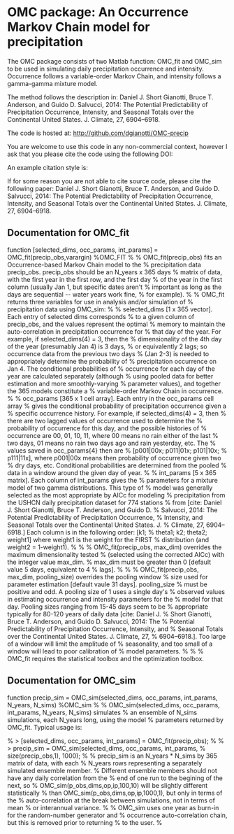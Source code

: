 # OMC package: An Occurrence Markov Chain model for precipitation
The OMC package consists of two Matlab function: OMC_fit and OMC_sim to be used in 
simulating daily precipitation occurrence and intensity. Occurrence follows a 
variable-order Markov Chain, and intensity follows a gamma-gamma mixture model. 

The method follows the description in:
Daniel J. Short Gianotti, Bruce T. Anderson, and Guido D. Salvucci, 2014: 
The Potential Predictability of Precipitation Occurrence, Intensity, and 
Seasonal Totals over the Continental United States. J. Climate, 27, 6904–6918.

The code is hosted at:
http://github.com/dgianotti/OMC-precip

You are welcome to use this code in any non-commercial context, however
I ask that you please cite the code using the following DOI:

An example citation style is:


If for some reason you are not able to cite source code, please cite the following 
paper:
Daniel J. Short Gianotti, Bruce T. Anderson, and Guido D. Salvucci, 2014: 
The Potential Predictability of Precipitation Occurrence, Intensity, and 
Seasonal Totals over the Continental United States. J. Climate, 27, 6904–6918.



## Documentation for OMC_fit
function [selected_dims, occ_params, int_params] = OMC_fit(precip_obs,varargin)
%OMC_FIT
%
% OMC_fit(precip_obs) fits an Occurrence-based Markov Chain model to the
% precipitation data precip_obs. precip_obs should be an N_years x 365 days
% matrix of data, with the first year in the first row, and the first day
% of the year in the first column (usually Jan 1, but specific dates aren't
% important as long as the days are sequential -- water years work fine,
% for example).
%
% OMC_fit returns three variables for use in analysis and/or simulation of
% precipitation data using OMC_sim:
%
% selected_dims [1 x 365 vector]. Each entry of selected dims corresponds
% to a given column of precip_obs, and the values represent the optimal
% memory to maintain the auto-correlation in precipitation occurrence for
% that day of the year. For example, if selected_dims(4) = 3, then the
% dimensionality of the 4th day of the year (presumably Jan 4) is 3 days,
% or equivalently 2 lags; so occurrence data from the previous two days
% (Jan 2-3) is needed to appropriately determine the probability of
% precipitation occurrence on Jan 4.  The conditional probabilities of
% occurrence for each day of the year are calculated separately (although
% using pooled data for better estimation and more smoothly-varying
% parameter values), and together the 365 models constitute a
% variable-order Markov Chain in occurrence.
%
% occ_params [365 x 1 cell array]. Each entry in the occ_params cell array
% gives the conditional probability of precipitation occurrence given a
% specific occurrence history. For example, if selected_dims(4) = 3, then
% there are two lagged values of occurrence used to determine the
% probability of occurrence for this day, and the possible histories of
% occurrence are 00, 01, 10, 11, where 00 means no rain either of the last
% two days, 01 means no rain two days ago and rain yesterday, etc. The
% values saved in occ_params{4} then are 
% [p001|00x; p011|01x; p101|10x;
% p111|11x], where p001|00x means then probability of occurrence given two
% dry days, etc. Conditional probabilities are determined from the pooled
% data in a window around the given day of year.
%
% int_params [5 x 365 matrix]. Each column of int_params gives the
% parameters for a mixture model of two gamma distributions. This type of
% model was generally selected as the most appropriate by AICc for modeling
% precipitation from the USHCN daily precipitation dataset for 774 stations
% from [cite: Daniel J. Short Gianotti, Bruce T. Anderson, and Guido D.
% Salvucci, 2014: The Potential Predictability of Precipitation Occurrence,
% Intensity, and Seasonal Totals over the Continental United States. J.
% Climate, 27, 6904–6918.] Each column is in the following order: [k1;
% theta1; k2; theta2; weight1] where weight1 is the weight for the FIRST
% distribution (and weight2 = 1-weight1).
%
%
% OMC_fit(precip_obs, max_dim) overrides the maximum dimensionality tested
% (selected using the corrected AICc) with the integer value max_dim.
% max_dim must be greater than 0 [default value 5 days, equivalent to 4
% lags].
%
%
% OMC_fit(precip_obs, max_dim, pooling_size) overrides the pooling window
% size used for parameter estimation [default vaule 31 days]. pooling_size
% must be positive and odd. A pooling size of 1 uses a single day's
% observed values in estimating occurrence and intensity parameters for the
% model for that day.  Pooling sizes ranging from 15-45 days seem to be
% appropriate typically for 80-120 years of daily data [cite: Daniel J.
% Short Gianotti, Bruce T. Anderson, and Guido D. Salvucci, 2014: The
% Potential Predictability of Precipitation Occurrence, Intensity, and
% Seasonal Totals over the Continental United States. J. Climate, 27,
% 6904–6918.]. Too large of a window will limit the amplitude of
% seasonality, and too small of a window will lead to poor calibration of
% model parameters.
%
%
% OMC_fit requires the statistical toolbox and the optimization toolbox.



## Documentation for OMC_sim
function precip_sim = OMC_sim(selected_dims, occ_params, int_params, N_years, N_sims)
%OMC_sim
%
% OMC_sim(selected_dims, occ_params, int_params, N_years, N_sims) simulates
% an ensemble of N_sims simulations, each N_years long, using the model
% parameters returned by OMC_fit. Typical usage is:

% > [selected_dims, occ_params, int_params] = OMC_fit(precip_obs);
%
% > precip_sim = OMC_sim(selected_dims, occ_params, int_params,
% size(precip_obs,1), 1000);
%
% precip_sim is an N_years * N_sims by 365 matrix of data, with each
% N_years rows representing a separately simulated ensemble member.
% Different ensemble members should not have any daily correlation from the
% end of one run to the begining of the next, so
% OMC_sim(p_obs,dims,op,ip,100,10) will be slightly different statistically
% than OMC_sim(p_obs,dims,op,ip,1000,1), but only in terms of the
% auto-correlation at the break between simulations, not in terms of mean
% or interannual variance.
% 
% OMC_sim uses one year as burn-in for the random-number generator and
% occurrence auto-correlation chain, but this is removed prior to returning
% to the user.
%
